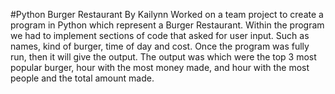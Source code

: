 #Python Burger Restaurant
By Kailynn
Worked on a team project to create a program in Python which represent a Burger Restaurant. Within the program we had to implement sections of code that asked for user input. Such as names, kind of burger, time of day and cost. Once the program was fully run, then it will give the output. The output was which were the top 3 most popular burger, hour with the most money made, and hour with the most people and the total amount made. 